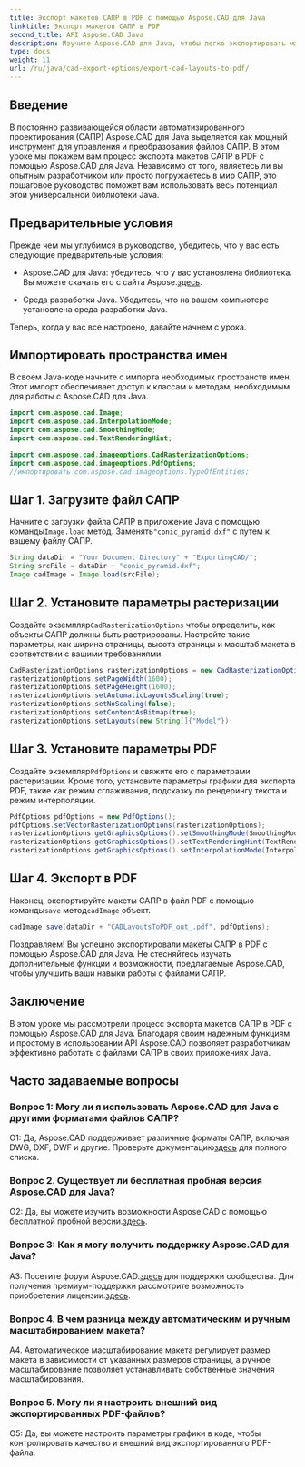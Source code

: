 ```yaml
---
title: Экспорт макетов САПР в PDF с помощью Aspose.CAD для Java
linktitle: Экспорт макетов САПР в PDF
second_title: API Aspose.CAD Java
description: Изучите Aspose.CAD для Java, чтобы легко экспортировать макеты САПР в PDF. Эффективный, надежный и удобный для разработчиков.
type: docs
weight: 11
url: /ru/java/cad-export-options/export-cad-layouts-to-pdf/
---
```

## Введение

В постоянно развивающейся области автоматизированного проектирования (САПР) Aspose.CAD для Java выделяется как мощный инструмент для управления и преобразования файлов САПР. В этом уроке мы покажем вам процесс экспорта макетов САПР в PDF с помощью Aspose.CAD для Java. Независимо от того, являетесь ли вы опытным разработчиком или просто погружаетесь в мир САПР, это пошаговое руководство поможет вам использовать весь потенциал этой универсальной библиотеки Java.

## Предварительные условия

Прежде чем мы углубимся в руководство, убедитесь, что у вас есть следующие предварительные условия:

-  Aspose.CAD для Java: убедитесь, что у вас установлена библиотека. Вы можете скачать его с сайта Aspose.[здесь](https://releases.aspose.com/cad/java/).

- Среда разработки Java. Убедитесь, что на вашем компьютере установлена среда разработки Java.

Теперь, когда у вас все настроено, давайте начнем с урока.

## Импортировать пространства имен

В своем Java-коде начните с импорта необходимых пространств имен. Этот импорт обеспечивает доступ к классам и методам, необходимым для работы с Aspose.CAD для Java.

```java
import com.aspose.cad.Image;
import com.aspose.cad.InterpolationMode;
import com.aspose.cad.SmoothingMode;
import com.aspose.cad.TextRenderingHint;

import com.aspose.cad.imageoptions.CadRasterizationOptions;
import com.aspose.cad.imageoptions.PdfOptions;
//импортировать com.aspose.cad.imageoptions.TypeOfEntities;
```

## Шаг 1. Загрузите файл САПР

 Начните с загрузки файла САПР в приложение Java с помощью команды`Image.load` метод. Заменять`"conic_pyramid.dxf"` с путем к вашему файлу САПР.

```java
String dataDir = "Your Document Directory" + "ExportingCAD/";
String srcFile = dataDir + "conic_pyramid.dxf";
Image cadImage = Image.load(srcFile);
```

## Шаг 2. Установите параметры растеризации

 Создайте экземпляр`CadRasterizationOptions` чтобы определить, как объекты САПР должны быть растрированы. Настройте такие параметры, как ширина страницы, высота страницы и масштаб макета в соответствии с вашими требованиями.

```java
CadRasterizationOptions rasterizationOptions = new CadRasterizationOptions();
rasterizationOptions.setPageWidth(1600);
rasterizationOptions.setPageHeight(1600);
rasterizationOptions.setAutomaticLayoutsScaling(true);
rasterizationOptions.setNoScaling(false);
rasterizationOptions.setContentAsBitmap(true);
rasterizationOptions.setLayouts(new String[]{"Model"});
```

## Шаг 3. Установите параметры PDF

 Создайте экземпляр`PdfOptions` и свяжите его с параметрами растеризации. Кроме того, установите параметры графики для экспорта PDF, такие как режим сглаживания, подсказку по рендерингу текста и режим интерполяции.

```java
PdfOptions pdfOptions = new PdfOptions();
pdfOptions.setVectorRasterizationOptions(rasterizationOptions);
rasterizationOptions.getGraphicsOptions().setSmoothingMode(SmoothingMode.HighQuality);
rasterizationOptions.getGraphicsOptions().setTextRenderingHint(TextRenderingHint.AntiAliasGridFit);
rasterizationOptions.getGraphicsOptions().setInterpolationMode(InterpolationMode.HighQualityBicubic);
```

## Шаг 4. Экспорт в PDF

 Наконец, экспортируйте макеты САПР в файл PDF с помощью команды`save` метод`cadImage` объект.

```java
cadImage.save(dataDir + "CADLayoutsToPDF_out_.pdf", pdfOptions);
```

Поздравляем! Вы успешно экспортировали макеты САПР в PDF с помощью Aspose.CAD для Java. Не стесняйтесь изучать дополнительные функции и возможности, предлагаемые Aspose.CAD, чтобы улучшить ваши навыки работы с файлами САПР.

## Заключение

В этом уроке мы рассмотрели процесс экспорта макетов САПР в PDF с помощью Aspose.CAD для Java. Благодаря своим надежным функциям и простому в использовании API Aspose.CAD позволяет разработчикам эффективно работать с файлами САПР в своих приложениях Java.

## Часто задаваемые вопросы

### Вопрос 1: Могу ли я использовать Aspose.CAD для Java с другими форматами файлов САПР?

 О1: Да, Aspose.CAD поддерживает различные форматы САПР, включая DWG, DXF, DWF и другие. Проверьте документацию[здесь](https://reference.aspose.com/cad/java/) для полного списка.

### Вопрос 2. Существует ли бесплатная пробная версия Aspose.CAD для Java?

 О2: Да, вы можете изучить возможности Aspose.CAD с помощью бесплатной пробной версии.[здесь](https://releases.aspose.com/).

### Вопрос 3: Как я могу получить поддержку Aspose.CAD для Java?

 A3: Посетите форум Aspose.CAD.[здесь](https://forum.aspose.com/c/cad/19) для поддержки сообщества. Для получения премиум-поддержки рассмотрите возможность приобретения лицензии.[здесь](https://purchase.aspose.com/buy).

### Вопрос 4. В чем разница между автоматическим и ручным масштабированием макета?

A4. Автоматическое масштабирование макета регулирует размер макета в зависимости от указанных размеров страницы, а ручное масштабирование позволяет устанавливать собственные значения масштабирования.

### Вопрос 5. Могу ли я настроить внешний вид экспортированных PDF-файлов?

О5: Да, вы можете настроить параметры графики в коде, чтобы контролировать качество и внешний вид экспортированного PDF-файла.